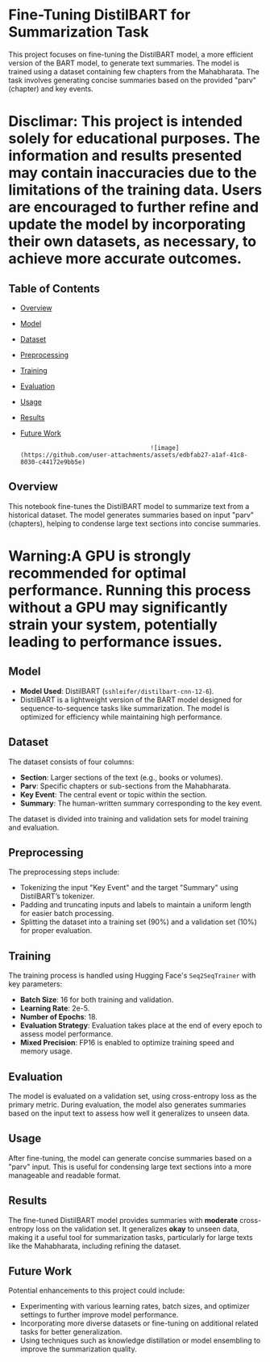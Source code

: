 # Fine-Tuning DistilBART for Summarization Task

This project focuses on fine-tuning the DistilBART model, a more efficient version of the BART model, to generate text summaries. The model is trained using a dataset containing few chapters from the Mahabharata. The task involves generating concise summaries based on the provided "parv" (chapter) and key events.

# Disclimar: This project is intended solely for educational purposes. The information and results presented may contain inaccuracies due to the limitations of the training data. Users are encouraged to further refine and update the model by incorporating their own datasets, as necessary, to achieve more accurate outcomes.

## Table of Contents
- [Overview](#overview)
- [Model](#model)
- [Dataset](#dataset)
- [Preprocessing](#preprocessing)
- [Training](#training)
- [Evaluation](#evaluation)
- [Usage](#usage)
- [Results](#results)
- [Future Work](#future-work)

                                          ![image](https://github.com/user-attachments/assets/edbfab27-a1af-41c8-8030-c44172e9bb5e)


## Overview
This notebook fine-tunes the DistilBART model to summarize text from a historical dataset. The model generates summaries based on input "parv" (chapters), helping to condense large text sections into concise summaries.

# Warning:A GPU is strongly recommended for optimal performance. Running this process without a GPU may significantly strain your system, potentially leading to performance issues.

## Model
- **Model Used**: DistilBART (`sshleifer/distilbart-cnn-12-6`).
- DistilBART is a lightweight version of the BART model designed for sequence-to-sequence tasks like summarization. The model is optimized for efficiency while maintaining high performance.

## Dataset
The dataset consists of four columns:
- **Section**: Larger sections of the text (e.g., books or volumes).
- **Parv**: Specific chapters or sub-sections from the Mahabharata.
- **Key Event**: The central event or topic within the section.
- **Summary**: The human-written summary corresponding to the key event.

The dataset is divided into training and validation sets for model training and evaluation.

## Preprocessing
The preprocessing steps include:
- Tokenizing the input "Key Event" and the target "Summary" using DistilBART’s tokenizer.
- Padding and truncating inputs and labels to maintain a uniform length for easier batch processing.
- Splitting the dataset into a training set (90%) and a validation set (10%) for proper evaluation.

## Training
The training process is handled using Hugging Face's `Seq2SeqTrainer` with key parameters:
- **Batch Size**: 16 for both training and validation.
- **Learning Rate**: 2e-5.
- **Number of Epochs**: 18.
- **Evaluation Strategy**: Evaluation takes place at the end of every epoch to assess model performance.
- **Mixed Precision**: FP16 is enabled to optimize training speed and memory usage.

## Evaluation
The model is evaluated on a validation set, using cross-entropy loss as the primary metric. During evaluation, the model also generates summaries based on the input text to assess how well it generalizes to unseen data.

## Usage
After fine-tuning, the model can generate concise summaries based on a "parv" input. This is useful for condensing large text sections into a more manageable and readable format.

## Results
The fine-tuned DistilBART model provides summaries with **moderate** cross-entropy loss on the validation set. It generalizes **okay** to unseen data, making it a useful tool for summarization tasks, particularly for large texts like the Mahabharata, including refining the dataset.

## Future Work
Potential enhancements to this project could include:
- Experimenting with various learning rates, batch sizes, and optimizer settings to further improve model performance.
- Incorporating more diverse datasets or fine-tuning on additional related tasks for better generalization.
- Using techniques such as knowledge distillation or model ensembling to improve the summarization quality.
